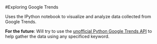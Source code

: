 #Exploring Google Trends

Uses the IPython notebook to visualize and analyze data collected from Google Trends. 

**For the future**: Will try to use the [unofficial Python Google Trends API](https://github.com/suryasev/unofficial-google-trends-api) to help gather the data using any specificed keyword.


